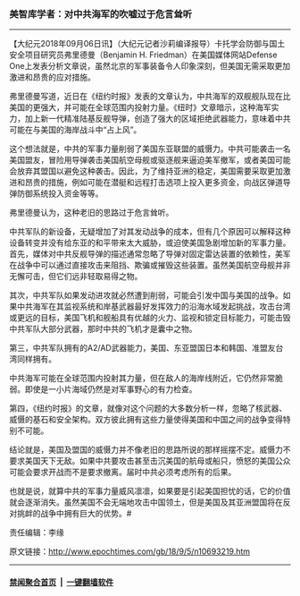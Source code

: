 ### 美智库学者：对中共海军的吹嘘过于危言耸听
------------------------

<p>【大纪元2018年09月06日讯】（大纪元记者沙莉编译报导）卡托学会防御与国土安全项目研究员弗里德曼（Benjamin H. Friedman）在美国媒体网站Defense One上发表分析文章说，虽然北京的军事装备令人印象深刻，但美国无需采取更加激进和昂贵的应对措施。</p>
<p>弗里德曼写道，近日在《纽约时报》发表的文章认为，中共海军的双舰舰队现在比美国的更强大，并可能在全球范围内投射力量。《纽时》文章暗示，这种海军实力，加上新一代精准陆基反舰导弹，创造了强大的区域拒绝武器能力，意味着中共可能在与美国的海岸战斗中“占上风”。</p>
<p>这个想法就是，中共的军事力量削弱了美国东亚联盟的威慑力。中共可能袭击一名美国盟友，冒险用导弹袭击美国航空母舰或驱逐舰来逼迫美军撤军，或者美国可能会放弃其盟国以避免这种袭击。因此，为了维持亚洲的稳定，美国需要采取更加激进和昂贵的措施，例如可能在潜艇和远程打击选项上投入更多资金，向战区弹道导弹防御系统投入资金等等。</p>
<p>弗里德曼认为，这种老旧的思路过于危言耸听。</p>
<p>中共军队的新设备，无疑增加了对其发动战争的成本，但有几个原因可以解释这种设备转变并没有给东亚的和平带来太大威胁，或迫使美国急剧增加新的军事力量。首先，媒体对中共反舰导弹的描述通常忽略了导弹对固定雷达装置的依赖性，美军在战争中可以通过直接攻击来阻挡、欺骗或摧毁这些装置。虽然美国航空母舰并非无懈可击，但它们远非轻取易得之物。</p>
<p>其次，中共军队如果发动进攻就必然遭到削弱，可能会引发中国与美国的战争。如果中共海军在其监视系统和岸基武器最好发挥效力的沿海水域发起挑战，攻击台湾或更远的目标，美国飞机和舰船具有优越的火力、监视和锁定目标能力，可能击毁中共军队大部分武器，那时中共的飞机才是囊中之物。</p>
<p>第三，中共军队拥有的A2/AD武器能力，美国、东亚盟国日本和韩国、准盟友台湾同样拥有。</p>
<p>中共海军可能在全球范围内投射其力量，但在敌人的海岸线附近，它仍然非常脆弱。即使是一小片海域仍然是对军事野心的有力检查。</p>
<p>第四，《纽约时报》的文章，就像对这个问题的大多数分析一样，忽略了核武器、威慑的基石和安全架构。双方彼此拥有这些力量使得美国和中国之间的战争变得特别不可能。</p>
<p>结论就是，美国及盟国的威慑力并不像老旧的思路所说的那样摇摆不定。威慑力不要求美国天下无敌。如果中共要攻击甚至击沉美国的航母或船只，愤怒的美国公众可能会要求开战而不是要求撤离。届时中共必须考虑所有的后果。</p>
<p>也就是说，就算中共的军事力量威风凛凛，如果要是引起美国担忧的话，它的价值就会逐渐消失。虽然美国不会无端地攻击中国领土，但是美国及其亚洲盟国将在反对挑衅的战争中拥有巨大的优势。#</p>
<p>责任编辑：李缘</p>

原文链接：http://www.epochtimes.com/gb/18/9/5/n10693219.htm


------------------------
#### [禁闻聚合首页](https://github.com/gfw-breaker/banned-news/blob/master/README.md) &nbsp;|&nbsp;  [一键翻墙软件](https://github.com/gfw-breaker/nogfw/blob/master/README.md)